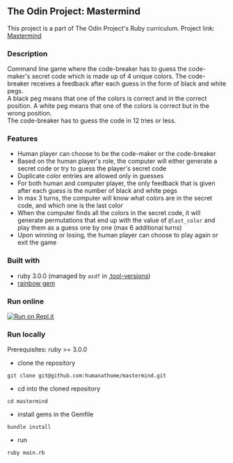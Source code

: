 ## The Odin Project: Mastermind
This project is a part of The Odin Project's Ruby curriculum. 
Project link: [Mastermind](https://www.theodinproject.com/lessons/ruby-mastermind)

### Description
Command line game where the code-breaker has to guess the code-maker's secret code which is made up of 4 unique colors.
The code-breaker receives a feedback after each guess in the form of black and white pegs.   
A black peg means that one of the colors is correct and in the 
correct position. A white peg means that one of the colors is correct but in the wrong position.  
The code-breaker has to guess the code in 12 tries or less.

### Features
- Human player can choose to be the code-maker or the code-breaker
- Based on the human player's role, the computer will either generate a secret code or try to guess the player's secret 
code
- Duplicate color entries are allowed only in guesses
- For both human and computer player, the only feedback that is given after each guess is the number of black and white
pegs
- In max 3 turns, the computer will know what colors are in the secret code, and which one is the last color
- When the computer finds all the colors in the secret code, it will generate permutations that end up with the value
of `@last_color` and play them as a guess one by one (max 6 additional turns)
- Upon winning or losing, the human player can choose to play again or exit the game

### Built with
- ruby 3.0.0 (managed by `asdf` in [.tool-versions](.tool-versions))
- [rainbow gem](https://github.com/sickill/rainbow)

### Run online
[![Run on Repl.it](https://repl.it/badge/github/humanathome/mastermind)](https://repl.it/@humanathome/mastermind)

### Run locally

Prerequisites: ruby >= 3.0.0
- clone the repository
```
git clone git@github.com:humanathome/mastermind.git
```
- cd into the cloned repository
```
cd mastermind
```
- install gems in the Gemfile
```
bundle install
```
- run
```
ruby main.rb
```


